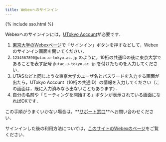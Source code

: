 ```yaml
---
title: Webexへのサインイン
---
```


{% include sso.html %}

Webexへのサインインには，[UTokyo Account](https://www.u-tokyo.ac.jp/adm/dics/ja/account.html)が必要です．

1. [東京大学のWebexページ](https://utelecon.webex.com/)で「サインイン」ボタンを押すなどして，Webexのサインイン画面を開いてください．
1. `1234567890@utac.u-tokyo.ac.jp` のように，10桁の共通IDの後に東京大学であることを表す記号 `@utac.u-tokyo.ac.jp` を付けたものを入力してください．
1. UTASなどと同じような東京大学のユーザ名とパスワードを入力する画面が出たら，UTokyo Account（10桁の共通ID）の情報を入力してください（この画面は，既に入力済みなら出ないこともあります）．
1. 自分の名前や「ミーティングを開始する」ボタンが表示されている画面になればOKです．

この手順がうまくいかない場合は，**[サポート窓口](/supports/)**へお問い合わせください．

サインインした後の利用方法については，[このサイトのWebexのページ](/webex/)をご覧ください．
